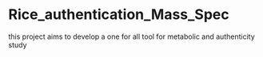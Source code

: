 # Rice_authentication_Mass_Spec
this project aims to develop a one for all tool for metabolic and authenticity study
